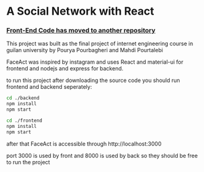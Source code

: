 # A Social Network with React

### [Front-End Code has moved to another repository](https://github.com/pouryapb/FaceAct)

This project was built as the final project of internet engineering course in guilan university by Pourya Pourbagheri and Mahdi Pourtalebi

FaceAct was inspired by instagram and uses React and material-ui for frontend and nodejs and express for backend.

to run this project after downloading the source code you should run frontend and backend seperately:

```bash
cd ./backend
npm install
npm start
```
```bash
cd ./frontend
npm install
npm start
```
after that FaceAct is accessible through http://localhost:3000

port 3000 is used by front and 8000 is used by back so they should be free to run the project

